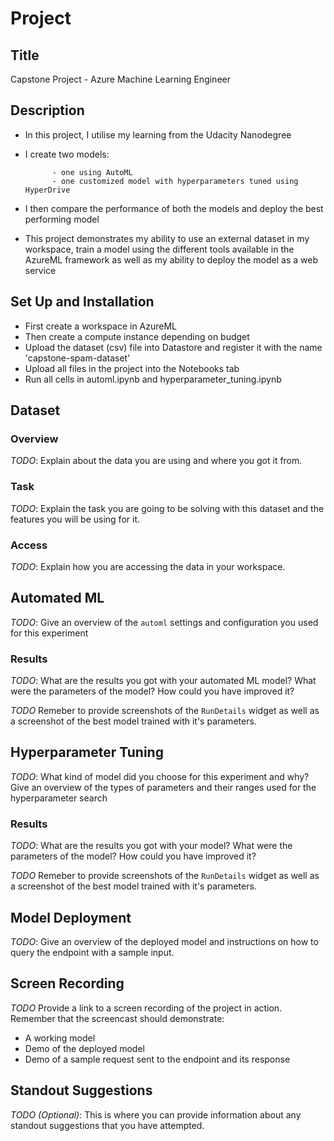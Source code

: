 # Project 
## Title

Capstone Project - Azure Machine Learning Engineer

## Description

- In this project, I utilise my learning from the Udacity Nanodegree
- I create two models:

            - one using AutoML
            - one customized model with hyperparameters tuned using HyperDrive

- I then compare the performance of both the models and deploy the best performing model
- This project demonstrates my ability to use an external dataset in my workspace, train a model using the different tools available in the AzureML framework as well as my ability to deploy the model as a web service

## Set Up and Installation

- First create a workspace in AzureML
- Then create a compute instance depending on budget
- Upload the dataset (csv) file into Datastore and register it with the name 'capstone-spam-dataset'
- Upload all files in the project into the Notebooks tab
- Run all cells in automl.ipynb and hyperparameter_tuning.ipynb

## Dataset

### Overview
*TODO*: Explain about the data you are using and where you got it from.

### Task
*TODO*: Explain the task you are going to be solving with this dataset and the features you will be using for it.

### Access
*TODO*: Explain how you are accessing the data in your workspace.

## Automated ML
*TODO*: Give an overview of the `automl` settings and configuration you used for this experiment

### Results
*TODO*: What are the results you got with your automated ML model? What were the parameters of the model? How could you have improved it?

*TODO* Remeber to provide screenshots of the `RunDetails` widget as well as a screenshot of the best model trained with it's parameters.

## Hyperparameter Tuning
*TODO*: What kind of model did you choose for this experiment and why? Give an overview of the types of parameters and their ranges used for the hyperparameter search


### Results
*TODO*: What are the results you got with your model? What were the parameters of the model? How could you have improved it?

*TODO* Remeber to provide screenshots of the `RunDetails` widget as well as a screenshot of the best model trained with it's parameters.

## Model Deployment
*TODO*: Give an overview of the deployed model and instructions on how to query the endpoint with a sample input.

## Screen Recording
*TODO* Provide a link to a screen recording of the project in action. Remember that the screencast should demonstrate:
- A working model
- Demo of the deployed  model
- Demo of a sample request sent to the endpoint and its response

## Standout Suggestions
*TODO (Optional):* This is where you can provide information about any standout suggestions that you have attempted.
